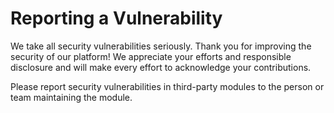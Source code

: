 # Reporting a Vulnerability

We take all security vulnerabilities seriously. Thank you for improving the security of our platform! We appreciate your efforts and responsible disclosure and will make every effort to acknowledge your contributions.

<!-- Report security vulnerabilities by emailing our security team at [security@orbservability.io](mailto:security@orbservability.io) -->

<!-- We will acknowledge your email within 24 hours, and will send a more detailed response within 48 hours indicating the next steps in handling your report. After the initial reply to your report, the security team will endeavor to keep you informed of the progress towards a fix and full announcement, and may ask for additional information or guidance. -->

Please report security vulnerabilities in third-party modules to the person or team maintaining the module.
